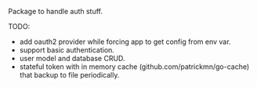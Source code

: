 Package to handle auth stuff.

TODO:

- add oauth2 provider while forcing app to get config from env var.
- support basic authentication.
- user model and database CRUD.
- stateful token with in memory cache (github.com/patrickmn/go-cache) that backup to file periodically.
